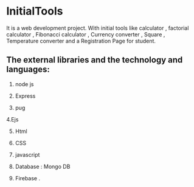 # InitialTools
It is a web development project. With initial tools like calculator , factorial calculator ,  Fibonacci calculator , Currency converter , Square  , Temperature converter and a Registration Page for student.

## The external libraries and the technology and languages:
1. node js 

2. Express

3. pug

4.Ejs

5. Html

6. CSS

7. javascript

7. Database : Mongo DB

8. Firebase .

